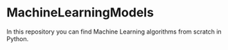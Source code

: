 # MachineLearningModels

In this repository you can find Machine Learning algorithms from scratch in Python.
